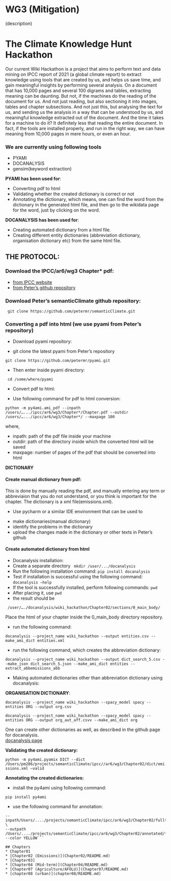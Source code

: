 # WG3 (Mitigation)

(description)
# The Climate Knowledge Hunt Hackathon
Our current Wiki Hackathon is a project that aims to perform text and data mining on IPCC report of 2021 (a global climate report) to extract knowledge using tools that are created by us, and helps us save time, and gain meaningful insights by performing several analysis. On a document that has 10,000 pages and several 100 digrams and tables, extracting meaning can be daunting. But not, if the machines do the reading of the document for us. And not just reading, but also sectioning it into images, tables and chapter subsections. And not just this, but analysing the text for us, and sending us the analysis in a way that can be understood by us, and meaningful knowledge extracted out of the document. And the time it takes for a machine to do it? It definitely less that reading the entire document. In fact, if the tools are installed properly, and run in the right way, we can have meaning from 10,000 pages in mere hours, or even an hour.
### We are currently using following tools
* PYAMI 
* DOCANALYSIS
* gensim(keyword extraction)

**PYAMI has been used for**:
* Converting pdf to html
* Validating whether the created dictionary is correct or not
* Annotating the dictionary, which means, one can find the word from the dictionary in the generated html file, and then go to the wikidata page for the word, just by clicking on the word.

**DOCANALYSIS has been used for**:
* Creating automated dictionary from a html file.
* Creating different entity dictionaries (abbreviation dictionary, organisation dictionary etc) from the same html file.

## THE PROTOCOL:
### Download the IPCC/ar6/wg3 Chapter* pdf: 
* [from IPCC website](https://www.ipcc.ch/report/ar6/wg3/)
* [from Peter’s github repository](https://github.com/petermr/semanticClimate/tree/main/ipcc/ar6/wg3) 
### Download Peter’s semanticClimate github repository:

 ``` git clone https://github.com/petermr/semanticClimate.git```
  
### Converting a pdf into html (we use pyami from Peter’s repository)
* Download pyami repository:
-  git clone the latest pyami from Peter’s repository

 ``` git clone https://github.com/petermr/pyami.git ```
 - Then enter inside pyami directory:

``` cd /some/where/pyami```
* Convert pdf to html:
- Use following command for pdf to html conversion:

```python -m py4ami.ami_pdf --inpath /users/….../ipcc/ar6/wg3/Chapter*/Chapter.pdf --outdir /users/….../ipcc/ar6/wg3/Chapter*/ --maxpage 100```

where,
- inpath: path of the pdf file inside your machine
- outdir: path of the directory inside which the converted html will be saved
- maxpage: number of pages of the pdf that should be converted into html

**DICTIONARY**
#### Create manual dictionary from pdf:
This is done by manually reading the pdf, and manually entering any term or abbreviaion that you do not understand, or you think is important for the chapter. The dictionary is a xml file(emissions.xml).
* Use pycharm or a similar IDE environment that can be used to
- make dictionaries(manual dictionary)
- identify the problems in the dictionary 
- upload the changes made in the dictionary or other texts in Peter’s github
#### Create automated dictionary from html
- Docanalysis installation:
- Create a separate directory
``` mkdir /user/.../docanalysis```
- Run the following installation command:
```pip install docanalysis```
- Test if installation is successful using the following command:
```docanalysis –help```
- If the tool is successfully installed, perform following commands:
```pwd```
- After placing it, use ```pwd```
- the result should be

``` /user/…./docanalysis/wiki_hackathon/Chapter02/sections/0_main_body/```

Place the html of your chapter inside the 0_main_body directory repository.
* run the following command: 
 
 ```docanalysis --project_name wiki_hackathon --output entities.csv --make_ami_dict entities.xml```
* run the following command, which creates the abbreviation dictionary:

```docanalysis --project_name wiki_hackathon --output dict_search_5.csv --make_json dict_search_5.json --make_ami_dict entities --extract_abbemissions_abb```
- Making automated dictionaries other than abbreviation dictionary using docanalysis:

**ORGANISATION DICTIONARY**:

```docanalysis --project_name wiki_hackathon --spacy_model spacy --entities ORG --output org.csv```

```docanalysis --project_name wiki_hackathon --spacy_model spacy --entities ORG --output org_aut_aff.csvv --make_ami_dict org```

One can create other dictionaries as well, as described in the github page for docanalysis.   
[docanalysis page](https://github.com/petermr/docanalysis/blob/main/README.md)

**Validating the created dictionary:**

```python -m py4ami.pyamix DICT --dict /Users/pm286/projects/semanticClimate/ipcc//ar6/wg3/Chapter02/dict/emissions.xml –valid```

**Annotating the created dictionaries:**
* install the py4ami using following command:

```pip install py4ami```
* use the following command for annotation:

```py4ami HTML --annotate --dict /Users/..../projects/semanticClimate/ipcc/ar6/wg3/Chapter02/dict/emissions.xml \
--inpath/Users/..../projects/semanticClimate/ipcc/ar6/wg3/Chapter02/fulltext.html \
--outpath /Users/..../projects/semanticClimate/ipcc/ar6/wg3/Chapter02/annotated/fulltext_emissions.html --color YELLOW```

## Chapters
* Chapter01
* [Chapter02 (Emissions)](Chapter02/README.md)
* [Chapter03]
* [Chapter04 (Mid-term)](Chapter04/README.md)
* [Chapter07 (Agriculture/AFOLU)](Chapter07/README.md)
* [chapter08 (urban)](chapter08/README.md)
